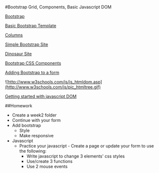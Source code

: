 #Bootstrap Grid, Components, Basic Javascript DOM

[Bootstrap](http://getbootstrap.com/)

[Basic Bootstrap Template](https://github.com/zevenrodriguez/CIM593-693/tree/master/week2/examples/bootstrapBasicTemplate)

[Columns](https://github.com/zevenrodriguez/CIM593-693/blob/master/week2/examples/basicbootstrap/columns.html)

[Simple Bootstrap Site](https://github.com/zevenrodriguez/CIM593-693/blob/master/week2/examples/basicbootstrap/basicbootstrap.html)

[Dinosaur Site](https://github.com/zevenrodriguez/CIM593-693/blob/master/week2/examples/basicbootstrap/index.html)

[Bootstrap CSS Components ](http://getbootstrap.com/css/)

[Adding Bootstrap to a form](https://github.com/zevenrodriguez/CIM593-693/tree/master/week2/examples/formBootstrapGrid)

![http://www.w3schools.com/js/js_htmldom.asp](http://www.w3schools.com/js/pic_htmltree.gif)

[Getting started with javascript DOM](https://github.com/zevenrodriguez/CIM593-693/tree/master/week2/examples/basicJavascript)

##Homework

* Create a week2 folder
 * Continue with your form
 * Add bootstrap
   * Style
   * Make responsive
 * Javascript
   * Practice your javascript - Create a page or update your form to use the following:
     * Write javascript to change 3 elements' css styles
     * Use/create 3 functions
     * Use 2 mouse events